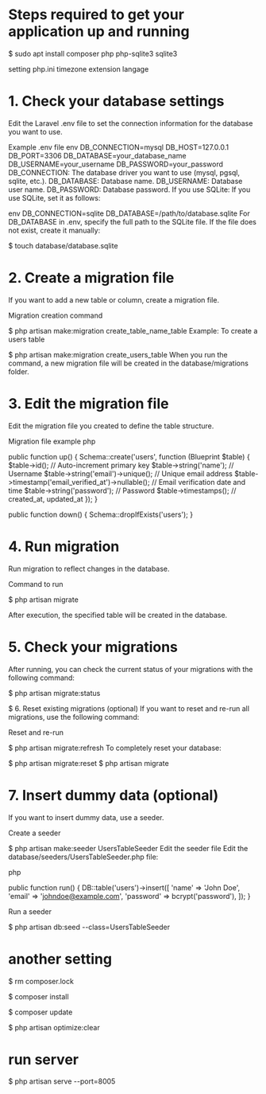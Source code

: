 # Steps required to get your application up and running
$ sudo apt install composer php php-sqlite3 sqlite3

setting php.ini timezone extension langage

# 1. Check your database settings
Edit the Laravel .env file to set the connection information for the database you want to use.

Example .env file
env
DB_CONNECTION=mysql
DB_HOST=127.0.0.1
DB_PORT=3306
DB_DATABASE=your_database_name
DB_USERNAME=your_username
DB_PASSWORD=your_password
DB_CONNECTION: The database driver you want to use (mysql, pgsql, sqlite, etc.).
DB_DATABASE: Database name.
DB_USERNAME: Database user name.
DB_PASSWORD: Database password.
If you use SQLite:
If you use SQLite, set it as follows:

env
DB_CONNECTION=sqlite
DB_DATABASE=/path/to/database.sqlite
For DB_DATABASE in .env, specify the full path to the SQLite file.
If the file does not exist, create it manually:

$ touch database/database.sqlite

# 2. Create a migration file
If you want to add a new table or column, create a migration file.

Migration creation command

$ php artisan make:migration create_table_name_table
Example: To create a users table

$ php artisan make:migration create_users_table
When you run the command, a new migration file will be created in the database/migrations folder.

# 3. Edit the migration file
Edit the migration file you created to define the table structure.

Migration file example
php

public function up()
{
Schema::create('users', function (Blueprint $table) {
$table->id(); // Auto-increment primary key
$table->string('name'); // Username
$table->string('email')->unique(); // Unique email address
$table->timestamp('email_verified_at')->nullable(); // Email verification date and time
$table->string('password'); // Password
$table->timestamps(); // created_at, updated_at
});
}

public function down()
{
Schema::dropIfExists('users');
}

# 4. Run migration
Run migration to reflect changes in the database.

Command to run

$ php artisan migrate

After execution, the specified table will be created in the database.

# 5. Check your migrations
After running, you can check the current status of your migrations with the following command:

$ php artisan migrate:status

$ 6. Reset existing migrations (optional)
If you want to reset and re-run all migrations, use the following command:

Reset and re-run

$ php artisan migrate:refresh
To completely reset your database:

$ php artisan migrate:reset
$ php artisan migrate

# 7. Insert dummy data (optional)
If you want to insert dummy data, use a seeder.

Create a seeder

$ php artisan make:seeder UsersTableSeeder
Edit the seeder file
Edit the database/seeders/UsersTableSeeder.php file:

php

public function run()
{
DB::table('users')->insert([
'name' => 'John Doe',
'email' => 'johndoe@example.com',
'password' => bcrypt('password'),
]);
}

Run a seeder

$ php artisan db:seed --class=UsersTableSeeder

# another setting

$ rm composer.lock

$ composer install

$ composer update

$ php artisan optimize:clear

# run server

$ php artisan serve --port=8005

